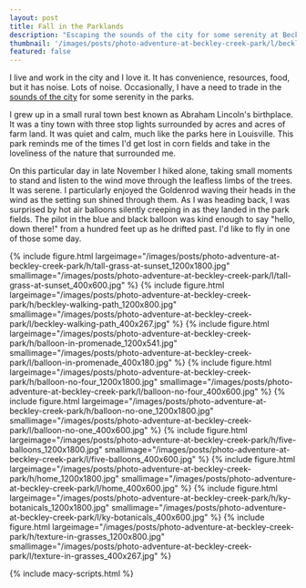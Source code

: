 ```yaml
---
layout: post
title: Fall in the Parklands
description: "Escaping the sounds of the city for some serenity at Beckley Creek Park."
thumbnail: '/images/posts/photo-adventure-at-beckley-creek-park/l/beckley-walking-path_400x267.jpg'
featured: false
---
```


I live and work in the city and I love it. It has convenience, resources, food, but it has noise. Lots of noise. Occasionally, I have a need to trade in the [sounds of the city](http://codethebeard.com/soundsoflouisville) for some serenity in the parks.

I grew up in a small rural town best known as Abraham Lincoln's birthplace. It was a tiny town with three stop lights surrounded by acres and acres of farm land. It was quiet and calm, much like the parks here in Louisville. This park reminds me of the times I'd get lost in corn fields and take in the loveliness of the nature that surrounded me.

On this particular day in late November I hiked alone, taking small moments to stand and listen to the wind move through the leafless limbs of the trees. It was serene. I particularly enjoyed the Goldenrod waving their heads in the wind as the setting sun shined through them. As I was heading back, I was surprised by hot air balloons silently creeping in as they landed in the park fields. The pilot in the blue and black balloon was kind enough to say "hello, down there!" from a hundred feet up as he drifted past. I'd like to fly in one of those some day.

<div class="gallery macy-container" itemscope itemtype="http://schema.org/ImageGallery">
    {% include figure.html largeimage="/images/posts/photo-adventure-at-beckley-creek-park/h/tall-grass-at-sunset_1200x1800.jpg" smallimage="/images/posts/photo-adventure-at-beckley-creek-park/l/tall-grass-at-sunset_400x600.jpg" %}
    {% include figure.html largeimage="/images/posts/photo-adventure-at-beckley-creek-park/h/beckley-walking-path_1200x800.jpg" smallimage="/images/posts/photo-adventure-at-beckley-creek-park/l/beckley-walking-path_400x267.jpg" %}
    {% include figure.html largeimage="/images/posts/photo-adventure-at-beckley-creek-park/h/balloon-in-promenade_1200x541.jpg" smallimage="/images/posts/photo-adventure-at-beckley-creek-park/l/balloon-in-promenade_400x180.jpg" %}
    {% include figure.html largeimage="/images/posts/photo-adventure-at-beckley-creek-park/h/balloon-no-four_1200x1800.jpg"     smallimage="/images/posts/photo-adventure-at-beckley-creek-park/l/balloon-no-four_400x600.jpg" %}
    {% include figure.html largeimage="/images/posts/photo-adventure-at-beckley-creek-park/h/balloon-no-one_1200x1800.jpg"      smallimage="/images/posts/photo-adventure-at-beckley-creek-park/l/balloon-no-one_400x600.jpg" %}
    {% include figure.html largeimage="/images/posts/photo-adventure-at-beckley-creek-park/h/five-balloons_1200x1800.jpg"       smallimage="/images/posts/photo-adventure-at-beckley-creek-park/l/five-balloons_400x600.jpg" %}
    {% include figure.html largeimage="/images/posts/photo-adventure-at-beckley-creek-park/h/home_1200x1800.jpg"                smallimage="/images/posts/photo-adventure-at-beckley-creek-park/l/home_400x600.jpg" %}
    {% include figure.html largeimage="/images/posts/photo-adventure-at-beckley-creek-park/h/ky-botanicals_1200x1800.jpg"       smallimage="/images/posts/photo-adventure-at-beckley-creek-park/l/ky-botanicals_400x600.jpg" %}
    {% include figure.html largeimage="/images/posts/photo-adventure-at-beckley-creek-park/h/texture-in-grasses_1200x800.jpg"   smallimage="/images/posts/photo-adventure-at-beckley-creek-park/l/texture-in-grasses_400x267.jpg" %}
</div>

{% include macy-scripts.html %}